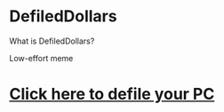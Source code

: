 DefiledDollars 
================================

What is DefiledDollars?

Low-effort meme

# [Click here to defile your PC](https://github.com/swizzlestickscubed/defileddollars/releases/tag/v0.9)
